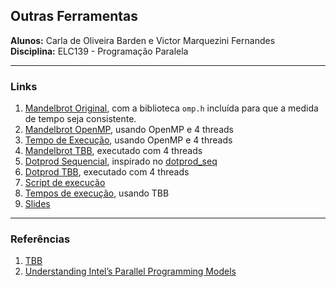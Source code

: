 ## Outras Ferramentas
**Alunos:** Carla de Oliveira Barden e Victor Marquezini Fernandes  
**Disciplina:** ELC139 - Programação Paralela  

---
### Links  
1. [Mandelbrot Original](https://github.com/carlabarden/elc139-2018a/blob/master/trabalhos/t9/original/mandelbrot.cpp), com a biblioteca `omp.h` incluída para que a medida de tempo seja consistente.  
2. [Mandelbrot OpenMP](https://github.com/carlabarden/elc139-2018a/blob/master/trabalhos/t9/openmp4/mandelbrot.cpp), usando OpenMP e 4 threads  
3. [Tempo de Execução](https://github.com/carlabarden/elc139-2018a/blob/master/trabalhos/t9/times.txt), usando OpenMP e 4 threads  
4. [Mandelbrot TBB](mandelbrot/mandelbrot.cpp), executado com 4 threads
5. [Dotprod Sequencial](dotprod/dotprod_seq.c), inspirado no [dotprod_seq](https://github.com/carlabarden/elc139-2018a/blob/master/trabalhos/t2/dotprod_seq/dotprod_seq.c)  
6. [Dotprod TBB](dotprod/dotprod.cpp), executado com 4 threads  
7. [Script de execução](exec.sh)  
8. [Tempos de execução](times.txt), usando TBB  
9. [Slides](https://docs.google.com/presentation/d/1XLzaBbIX1mXiCtFI4PgVGt0zzrIma3oLh1MWFnFf59w/edit?usp=sharing)  

---
### Referências  
1. [TBB](https://www.threadingbuildingblocks.org/tutorial-intel-tbb-generic-parallel-algorithms)  
2. [Understanding Intel’s Parallel Programming Models](http://parallelbook.com/sites/parallelbook.com/files/SC11_20111113_Intel_McCool_Robison_Reinders.pdf)  

